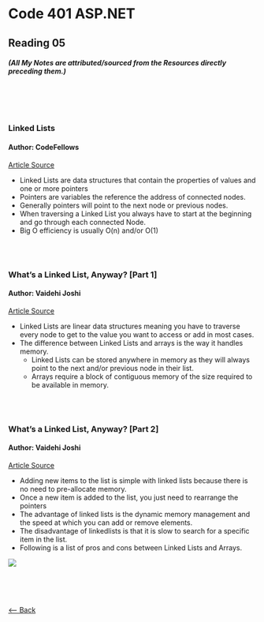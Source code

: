 # Code 401 ASP.NET
## Reading 05
##### (All My Notes are attributed/sourced from the Resources directly preceding them.)

<br>
<br>
<br>

### __Linked Lists__
#### Author:  CodeFellows
[Article Source](https://codefellows.github.io/common_curriculum/data_structures_and_algorithms/Code_401/class-05/resources/singly_linked_list.html)
* Linked Lists are data structures that contain the properties of values and one or more pointers
* Pointers are variables the reference the address of connected nodes.
* Generally pointers will point to the next node or previous nodes.
* When traversing a Linked List you always have to start at the beginning and go through each connected Node.
* Big O efficiency is usually O(n) and/or O(1)

<br>
<br>

### __What’s a Linked List, Anyway? [Part 1]__
#### Author:  Vaidehi Joshi
[Article Source](https://medium.com/basecs/whats-a-linked-list-anyway-part-1-d8b7e6508b9d)
* Linked Lists are linear data structures meaning you have to traverse every node to get to the value you want to access or add in most cases.
* The difference between Linked Lists and arrays is the way it handles memory.
  * Linked Lists can be stored anywhere in memory as they will always point to the next and/or previous node in their list.
  * Arrays require a block of contiguous memory of the size required to be available in memory.

<br>
<br>

### __What’s a Linked List, Anyway? [Part 2]__
#### Author:  Vaidehi Joshi
[Article Source](https://medium.com/basecs/whats-a-linked-list-anyway-part-2-131d96f71996)
* Adding new items to the list is simple with linked lists because there is no need to pre-allocate memory.
* Once a new item is added to the list, you just need to rearrange the pointers
* The advantage of linked lists is the dynamic memory management and the speed at which you can add or remove elements.
* The disadvantage of linkedlists is that it is slow to search for a specific item in the list.
* Following is a list of pros and cons between Linked Lists and Arrays.

![](https://miro.medium.com/max/700/1*cUehR5S18XSoVLaPNfNzlA.jpeg)

<br>
<br>
<br>

[<-- Back](../README.md)
